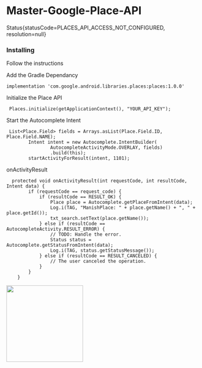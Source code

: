 # Master-Google-Place-API
Status{statusCode=PLACES_API_ACCESS_NOT_CONFIGURED, resolution=null}


### Installing

Follow the instructions

Add the Gradle Dependancy

```
implementation 'com.google.android.libraries.places:places:1.0.0'
```

Initialize the Place API

```
 Places.initialize(getApplicationContext(), "YOUR_API_KEY");
```


Start the Autocomplete Intent

```
 List<Place.Field> fields = Arrays.asList(Place.Field.ID, Place.Field.NAME);
        Intent intent = new Autocomplete.IntentBuilder(
                AutocompleteActivityMode.OVERLAY, fields)
                .build(this);
        startActivityForResult(intent, 1101);
```


onActivityResult

```
  protected void onActivityResult(int requestCode, int resultCode, Intent data) {
        if (requestCode == request_code) {
            if (resultCode == RESULT_OK) {
                Place place = Autocomplete.getPlaceFromIntent(data);
                Log.i(TAG, "ManishPlace: " + place.getName() + ", " + place.getId());
                txt_search.setText(place.getName());
            } else if (resultCode == AutocompleteActivity.RESULT_ERROR) {
                // TODO: Handle the error.
                Status status = Autocomplete.getStatusFromIntent(data);
                Log.i(TAG, status.getStatusMessage());
            } else if (resultCode == RESULT_CANCELED) {
                // The user canceled the operation.
            }
        }
    }
```

<img src="http://gfycat.com/WigglyActualHyracotherium.gif" width="200" height="200" />
